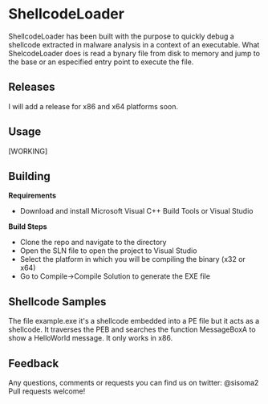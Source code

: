 # ShellcodeLoader

ShellcodeLoader has been built with the purpose to quickly debug a shellcode extracted in malware analysis in a context of an executable.
What ShelcodeLoader does is read a bynary file from disk to memory and jump to the base or an especified entry point to execute the file.

## Releases

I will add a release for x86 and x64 platforms soon.

## Usage

[WORKING]

## Building 
__Requirements__
 - Download and install Microsoft Visual C++ Build Tools or Visual Studio 

__Build Steps__
 - Clone the repo and navigate to the directory
 - Open the SLN file to open the project to Visual Studio
 - Select the platform in which you will be compiling the binary (x32 or x64)
 - Go to Compile->Compile Solution to generate the EXE file
 
## Shellcode Samples 

The file example.exe it's a shellcode embedded into a PE file but it acts as a shellcode.
It traverses the PEB and searches the function MessageBoxA to show a HelloWorld message.
It only works in x86.

## Feedback

Any questions, comments or requests you can find us on twitter: @sisoma2
Pull requests welcome! 
